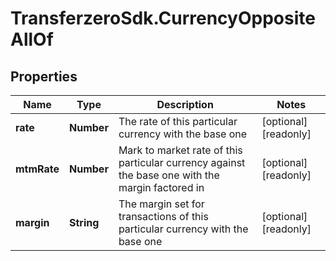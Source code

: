 # TransferzeroSdk.CurrencyOppositeAllOf

## Properties

Name | Type | Description | Notes
------------ | ------------- | ------------- | -------------
**rate** | **Number** | The rate of this particular currency with the base one | [optional] [readonly] 
**mtmRate** | **Number** | Mark to market rate of this particular currency against the base one with the margin factored in | [optional] [readonly] 
**margin** | **String** | The margin set for transactions of this particular currency with the base one | [optional] [readonly] 


